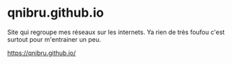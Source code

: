 # qnibru.github.io
Site qui regroupe mes réseaux sur les internets.
Ya rien de très foufou c'est surtout pour m'entrainer un peu.

https://qnibru.github.io/
